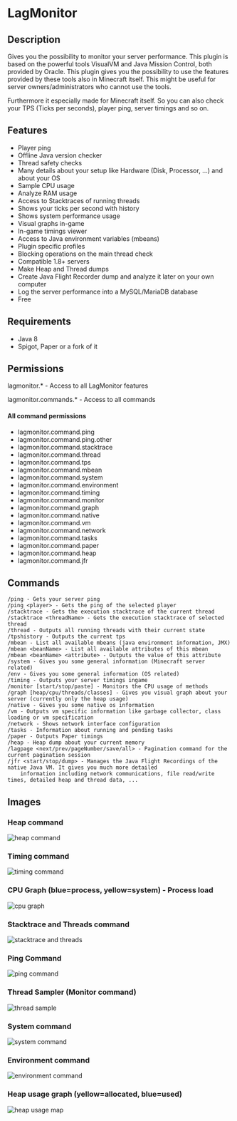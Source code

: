 # LagMonitor

## Description

Gives you the possibility to monitor your server performance. This plugin is based on the powerful tools VisualVM and
Java Mission Control, both provided by Oracle. This plugin gives you the possibility to use the features provided by
these tools also in Minecraft itself. This might be useful for server owners/administrators who cannot use the tools.

Furthermore it especially made for Minecraft itself. So you can also check your TPS (Ticks per seconds), player ping,
server timings and so on.

## Features

* Player ping
* Offline Java version checker
* Thread safety checks
* Many details about your setup like Hardware (Disk, Processor, ...) and about your OS 
* Sample CPU usage
* Analyze RAM usage
* Access to Stacktraces of running threads
* Shows your ticks per second with history
* Shows system performance usage
* Visual graphs in-game
* In-game timings viewer
* Access to Java environment variables (mbeans)
* Plugin specific profiles
* Blocking operations on the main thread check
* Compatible 1.8+ servers
* Make Heap and Thread dumps
* Create Java Flight Recorder dump and analyze it later on your own computer
* Log the server performance into a MySQL/MariaDB database
* Free

## Requirements

* Java 8
* Spigot, Paper or a fork of it

## Permissions

lagmonitor.* - Access to all LagMonitor features

lagmonitor.commands.* - Access to all commands

#### All command permissions
* lagmonitor.command.ping
* lagmonitor.command.ping.other
* lagmonitor.command.stacktrace
* lagmonitor.command.thread
* lagmonitor.command.tps
* lagmonitor.command.mbean
* lagmonitor.command.system
* lagmonitor.command.environment
* lagmonitor.command.timing
* lagmonitor.command.monitor
* lagmonitor.command.graph
* lagmonitor.command.native
* lagmonitor.command.vm
* lagmonitor.command.network
* lagmonitor.command.tasks
* lagmonitor.command.paper
* lagmonitor.command.heap
* lagmonitor.command.jfr

## Commands

    /ping - Gets your server ping
    /ping <player> - Gets the ping of the selected player
    /stacktrace - Gets the execution stacktrace of the current thread
    /stacktrace <threadName> - Gets the execution stacktrace of selected thread
    /thread - Outputs all running threads with their current state
    /tpshistory - Outputs the current tps
    /mbean - List all available mbeans (java environment information, JMX)
    /mbean <beanName> - List all available attributes of this mbean
    /mbean <beanName> <attribute> - Outputs the value of this attribute
    /system - Gives you some general information (Minecraft server related)
    /env - Gives you some general information (OS related)
    /timing - Outputs your server timings ingame
    /monitor [start/stop/paste] - Monitors the CPU usage of methods
    /graph [heap/cpu/threads/classes] - Gives you visual graph about your server (currently only the heap usage)
    /native - Gives you some native os information
    /vm - Outputs vm specific information like garbage collector, class loading or vm specification
    /network - Shows network interface configuration
    /tasks - Information about running and pending tasks
    /paper - Outputs Paper timings
    /heap - Heap dump about your current memory
    /lagpage <next/prev/pageNumber/save/all> - Pagination command for the current pagination session
    /jfr <start/stop/dump> - Manages the Java Flight Recordings of the native Java VM. It gives you much more detailed
        information including network communications, file read/write times, detailed heap and thread data, ...

## Images

### Heap command
![heap command](https://i.imgur.com/AzDwYxq.png)

### Timing command
![timing command](https://i.imgur.com/wAxnIxt.png)

### CPU Graph (blue=process, yellow=system) - Process load
![cpu graph](https://i.imgur.com/DajnZmP.png)

### Stacktrace and Threads command
![stacktrace and threads](https://i.imgur.com/XY7r9wz.png)

### Ping Command
![ping command](https://i.imgur.com/LITJKWw.png)

### Thread Sampler (Monitor command)
![thread sample](https://i.imgur.com/OXOakN6.png)

### System command
![system command](https://i.imgur.com/hrIV6bW.png)

### Environment command
![environment command](https://i.imgur.com/gQwr126.png)

### Heap usage graph (yellow=allocated, blue=used)
![heap usage map](https://i.imgur.com/Yiz9h6G.png)
